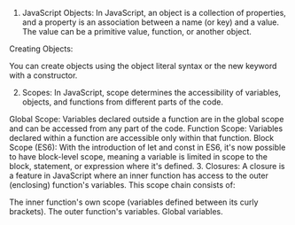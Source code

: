 1. JavaScript Objects:
In JavaScript, an object is a collection of properties, and a property is an association between a name (or key) and a value. The value can be a primitive value, function, or another object.

Creating Objects:

You can create objects using the object literal syntax or the new keyword with a constructor.

2. Scopes:
In JavaScript, scope determines the accessibility of variables, objects, and functions from different parts of the code.

Global Scope: Variables declared outside a function are in the global scope and can be accessed from any part of the code.
Function Scope: Variables declared within a function are accessible only within that function.
Block Scope (ES6): With the introduction of let and const in ES6, it's now possible to have block-level scope, meaning a variable is limited in scope to the block, statement, or expression where it's defined.
3. Closures:
A closure is a feature in JavaScript where an inner function has access to the outer (enclosing) function's variables. This scope chain consists of:

The inner function's own scope (variables defined between its curly brackets).
The outer function's variables.
Global variables.
